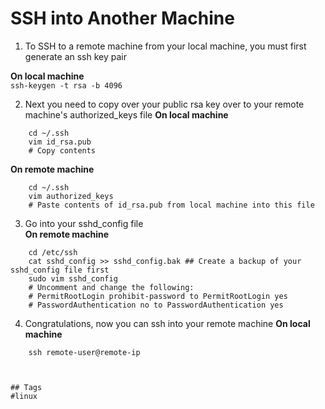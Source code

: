 # SSH into Another Machine

1. To SSH to a remote machine from your local machine, you must first generate an ssh key pair  

**On local machine**  
`ssh-keygen -t rsa -b 4096`  

2. Next you need to copy over your public rsa key over to your remote machine's authorized\_keys file
**On local machine**
```
	cd ~/.ssh 
	vim id_rsa.pub
	# Copy contents
```
**On remote machine**
```
	cd ~/.ssh
	vim authorized_keys
	# Paste contents of id_rsa.pub from local machine into this file
```
3. Go into your sshd\_config file  
**On remote machine**
```
	cd /etc/ssh
	cat sshd_config >> sshd_config.bak ## Create a backup of your sshd_config file first
	sudo vim sshd_config
	# Uncomment and change the following:
	# PermitRootLogin prohibit-password to PermitRootLogin yes 
	# PasswordAuthentication no to PasswordAuthentication yes
```

4. Congratulations, now you can ssh into your remote machine
**On local machine**
```
	ssh remote-user@remote-ip



## Tags
#linux
